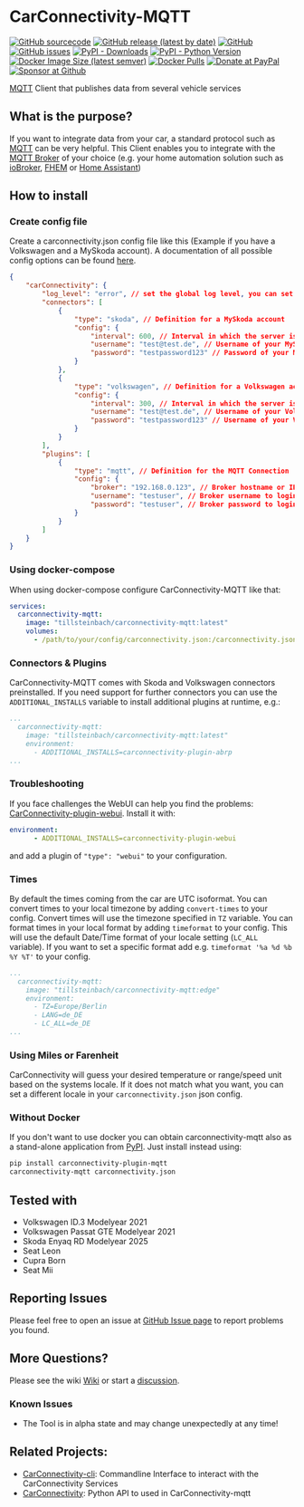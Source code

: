 # CarConnectivity-MQTT
[![GitHub sourcecode](https://img.shields.io/badge/Source-GitHub-green)](https://github.com/tillsteinbach/CarConnectivity-plugin-mqtt/)
[![GitHub release (latest by date)](https://img.shields.io/github/v/release/tillsteinbach/CarConnectivity-plugin-mqtt)](https://github.com/tillsteinbach/CarConnectivity-plugin-mqtt/releases/latest)
[![GitHub](https://img.shields.io/github/license/tillsteinbach/CarConnectivity-plugin-mqtt)](https://github.com/tillsteinbach/CarConnectivity-plugin-mqtt/blob/master/LICENSE)
[![GitHub issues](https://img.shields.io/github/issues/tillsteinbach/CarConnectivity-plugin-mqtt)](https://github.com/tillsteinbach/CarConnectivity-plugin-mqtt/issues)
[![PyPI - Downloads](https://img.shields.io/pypi/dm/carconnectivity-mqtt?label=PyPI%20Downloads)](https://pypi.org/project/carconnectivity-plugin-mqtt/)
[![PyPI - Python Version](https://img.shields.io/pypi/pyversions/carconnectivity-plugin-mqtt)](https://pypi.org/project/carconnectivity-plugin-mqtt/)
[![Docker Image Size (latest semver)](https://img.shields.io/docker/image-size/tillsteinbach/carconnectivity-mqtt?sort=semver)](https://hub.docker.com/r/tillsteinbach/carconnectivity-mqtt)
[![Docker Pulls](https://img.shields.io/docker/pulls/tillsteinbach/carconnectivity-mqtt)](https://hub.docker.com/r/tillsteinbach/carconnectivity-mqtt)
[![Donate at PayPal](https://img.shields.io/badge/Donate-PayPal-2997d8)](https://www.paypal.com/donate?hosted_button_id=2BVFF5GJ9SXAJ)
[![Sponsor at Github](https://img.shields.io/badge/Sponsor-GitHub-28a745)](https://github.com/sponsors/tillsteinbach)

[MQTT](https://mqtt.org) Client that publishes data from several vehicle services


## What is the purpose?
If you want to integrate data from your car, a standard protocol such as [MQTT](https://mqtt.org) can be very helpful. This Client enables you to integrate with the [MQTT Broker](https://mqtt.org/software/) of your choice (e.g. your home automation solution such as [ioBroker](https://www.iobroker.net), [FHEM](https://fhem.de) or [Home Assistant](https://www.home-assistant.io))

## How to install
### Create config file
Create a carconnectivity.json config file like this (Example if you have a Volkswagen and a MySkoda account). A documentation of all possible config options can be found [here](https://github.com/tillsteinbach/CarConnectivity-plugin-mqtt/tree/main/doc/Config.md).
```json
{
    "carConnectivity": {
        "log_level": "error", // set the global log level, you can set individual log levels in the connectors and plugins
        "connectors": [
            {
                "type": "skoda", // Definition for a MySkoda account
                "config": {
                    "interval": 600, // Interval in which the server is checked in seconds
                    "username": "test@test.de", // Username of your MySkoda Account
                    "password": "testpassword123" // Password of your MySkoda Account
                }
            },
            {
                "type": "volkswagen", // Definition for a Volkswagen account
                "config": {
                    "interval": 300, // Interval in which the server is checked in seconds
                    "username": "test@test.de", // Username of your Volkswagen Account
                    "password": "testpassword123" // Username of your Volkswagen Account
                }
            }
        ],
        "plugins": [
            {
                "type": "mqtt", // Definition for the MQTT Connection
                "config": {
                    "broker": "192.168.0.123", // Broker hostname or IP address
                    "username": "testuser", // Broker username to login
                    "password": "testuser", // Broker password to login
                }
            }
        ]
    }
}
```

### Using docker-compose
When using docker-compose configure CarConnectivity-MQTT like that:
```yml
services:
  carconnectivity-mqtt:
    image: "tillsteinbach/carconnectivity-mqtt:latest"
    volumes:
      - /path/to/your/config/carconnectivity.json:/carconnectivity.json
```

### Connectors & Plugins
CarConnectivity-MQTT comes with Skoda and Volkswagen connectors preinstalled. If you need support for further connectors you can use the `ADDITIONAL_INSTALLS` variable to install additional plugins at runtime, e.g.:
```yml
...
  carconnectivity-mqtt:
    image: "tillsteinbach/carconnectivity-mqtt:latest"
    environment:
      - ADDITIONAL_INSTALLS=carconnectivity-plugin-abrp
...
```

### Troubleshooting
If you face challenges the WebUI can help you find the problems: [CarConnectivity-plugin-webui](https://github.com/tillsteinbach/CarConnectivity-plugin-webui). Install it with:
```yml
environment:
      - ADDITIONAL_INSTALLS=carconnectivity-plugin-webui
```
and add a plugin of `"type": "webui"` to your configuration.

### Times
By default the times coming from the car are UTC isoformat. You can convert times to your local timezone by adding `convert-times` to your config. Convert times will use the timezone specified in `TZ` variable.
You can format times in your local format by adding `timeformat` to your config. This will use the default Date/Time format of your locale setting (`LC_ALL` variable). If you want to set a specific format add e.g. `timeformat '%a %d %b %Y %T'` to your config.
```yml
...
  carconnectivity-mqtt:
    image: "tillsteinbach/carconnectivity-mqtt:edge"
    environment:
      - TZ=Europe/Berlin
      - LANG=de_DE
      - LC_ALL=de_DE
...
```
### Using Miles or Farenheit
CarConnectivity will guess your desired temperature or range/speed unit based on the systems locale. If it does not match what you want, you can set a different locale in your `carconnectivity.json` json config.

### Without Docker
If you don't want to use docker you can obtain carconnectivity-mqtt also as a stand-alone application from [PyPI](https://pypi.org/project/carconnectivity-plugin-mqtt/). Just install instead using:
```bash
pip install carconnectivity-plugin-mqtt
carconnectivity-mqtt carconnectivity.json
```

## Tested with
- Volkswagen ID.3 Modelyear 2021
- Volkswagen Passat GTE Modelyear 2021
- Skoda Enyaq RD Modelyear 2025
- Seat Leon
- Cupra Born
- Seat Mii

## Reporting Issues
Please feel free to open an issue at [GitHub Issue page](https://github.com/tillsteinbach/CarConnectivity-plugin-mqtt/issues) to report problems you found.

## More Questions?
Please see the wiki [Wiki](https://github.com/tillsteinbach/CarConnectivity-plugin-mqtt/wiki) or start a [discussion](https://github.com/tillsteinbach/CarConnectivity-plugin-mqtt/discussions).

### Known Issues
- The Tool is in alpha state and may change unexpectedly at any time!

## Related Projects:
- [CarConnectivity-cli](https://github.com/tillsteinbach/CarConnectivity-cli): Commandline Interface to interact with the CarConnectivity Services
- [CarConnectivity](https://github.com/tillsteinbach/carconnectivity-python): Python API to used in CarConnectivity-mqtt
